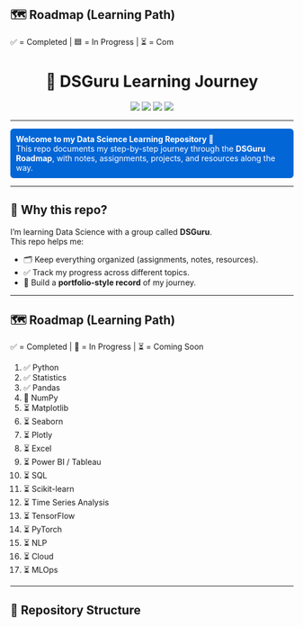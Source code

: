 ## 🗺️ Roadmap (Learning Path)

<span>✅ = Completed | 🟦 = In&nbsp;Progress | ⏳ = Com

<h1 align="center">📘 DSGuru Learning Journey</h1>

<p align="center">
  <img src="https://img.shields.io/badge/PROGRESS-4%2F17%20COMPLETED-brightgreen?style=for-the-badge"/>
  <img src="https://img.shields.io/badge/PYTHON-3.10-blue?style=for-the-badge&logo=python&logoColor=white"/>
  <img src="https://img.shields.io/badge/JUPYTER-NOTEBOOK-orange?style=for-the-badge&logo=jupyter&logoColor=white"/>
  <img src="https://img.shields.io/badge/LICENSE-MIT-lightgrey?style=for-the-badge"/>
</p>

---

<p style="background-color:#0366d6; color:white; padding:10px; border-radius:6px;">
<b>Welcome to my Data Science Learning Repository 🚀</b><br>
This repo documents my step-by-step journey through the <b>DSGuru Roadmap</b>, with notes, assignments, projects, and resources along the way.
</p>

---

## 🌱 Why this repo?

I’m learning Data Science with a group called <b>DSGuru</b>.  
This repo helps me:

- 🗂️ Keep everything organized (assignments, notes, resources).
- ✅ Track my progress across different topics.
- 📒 Build a <b>portfolio-style record</b> of my journey.

---

## 🗺️ Roadmap (Learning Path)

<span>✅ = Completed | 🔄 = In&nbsp;Progress | ⏳ = Coming Soon</span>

<ol>
  <li>✅ Python</li>
  <li>✅ Statistics</li>
  <li>✅ Pandas</li>
  <li>🔄 NumPy</li>
  <li>⏳ Matplotlib</li>
  <li>⏳ Seaborn</li>
  <li>⏳ Plotly</li>
  <li>⏳ Excel</li>
  <li>⏳ Power BI / Tableau</li>
  <li>⏳ SQL</li>
  <li>⏳ Scikit-learn</li>
  <li>⏳ Time Series Analysis</li>
  <li>⏳ TensorFlow</li>
  <li>⏳ PyTorch</li>
  <li>⏳ NLP</li>
  <li>⏳ Cloud</li>
  <li>⏳ MLOps</li>
</ol>

---

## 📂 Repository Structure



